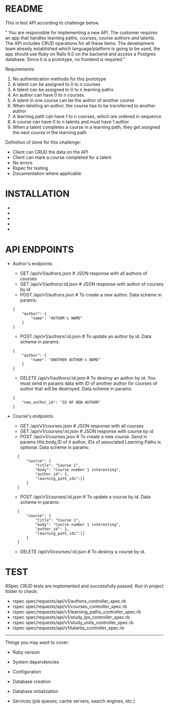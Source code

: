 # README

This is test API according to challenge below.

" You are responsible for implementing a new API. The customer requires an app that
handles learning paths, courses, course authors and talents. The API includes CRUD
operations for all these items. The development team already established which
language/platform is going to be used, the app should use Ruby on Rails 6.0 on the
backend and access a Postgres database. Since it is a prototype, no frontend is
required."

Requirements:
1. No authentication methods for this prototype
2. A talent can be assigned to 0 to n courses
3. A talent can be assigned to 0 to n learning paths
4. An author can have 0 to n courses
5. A talent in one course can be the author of another course
6. When deleting an author, the course has to be transferred to another author
7. A learning path can have 1 to n courses, which are ordered in sequence
8. A course can have 0 to n talents and must have 1 author
9. When a talent completes a course in a learning path, they get assigned the
next course in the learning path

Definition of done for this challenge:
- Client can CRUD the data on the API
- Client can mark a course completed for a talent
- No errors
- Rspec for testing
- Documentation where applicable

# INSTALLATION

-
-
-
-
-

# API ENDPOINTS

- Author's endpoints
    * GET /api/v1/authors.json # JSON response with all authors of courses
    * GET /api/v1/authors/:id.json # JSON response with author of courses by id
    * POST /api/v1/authors.json # To create a new author. Data scheme in params:
    ```
    {
        "author": {
            "name": "AUTHOR's NAME"
        }
    }
    ```
    * POST /api/v1/authors/:id.json # To update an author by id. Data scheme in params:
    ```
    {
        "author": {
            "name": "ANOTHER AUTHOR's NAME"
        }
    }
    ```
    * DELETE /api/v1/authors/:id.json # To destroy an author by id. You must send in params data with ID of another author for courses of  author that will be destroyed. Data scheme in params:
    ```
    {
        "new_author_id": "ID OF NEW AUTHOR"
    }
    ```

- Course's endpoints
    * GET /api/v1/courses.json # JSON response with all courses
    * GET /api/v1/courses/:id.json # JSON response with course by id
    * POST /api/v1/courses.json # To create a new course. Send in params title,body,ID of it author, IDs of associated Learning Paths is optional. Data scheme in params:
    ```
      {
          "course": {
              "title": "Course 1",
              "body": "Course number 1 interesting", 
              "author_id": 1, 
              "learning_path_ids":[]
          }
      }
    ```
    * POST /api/v1/courses/:id.json # To update a course by id. Data scheme in params:
    ```
      {
          "course": {
              "title": "Course 1",
              "body": "Course number 1 interesting", 
              "author_id": 1, 
              "learning_path_ids":[]
          }
      }
    ```
    * DELETE /api/v1/courses/:id.json # To destroy a course by id.










# TEST

RSpec CRUD tests are implemented and successfully passed. Run in project folder to check:
- rspec spec/requests/api/v1/authors_controller_spec.rb
- rspec spec/requests/api/v1/courses_controller_spec.rb
- rspec spec/requests/api/v1/learning_paths_controller_spec.rb
- rspec spec/requests/api/v1/study_lps_controller_spec.rb
- rspec spec/requests/api/v1/study_units_controller_spec.rb
- rspec spec/requests/api/v1/talents_controller_spec.rb







------------------------------------------
Things you may want to cover:

* Ruby version

* System dependencies

* Configuration

* Database creation

* Database initialization

* Services (job queues, cache servers, search engines, etc.)

